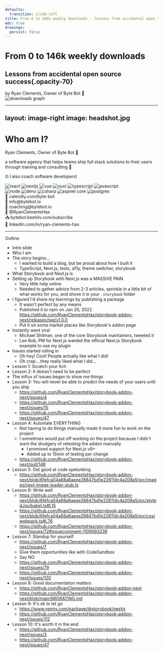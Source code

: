 ```yaml
---
defaults:
  transition: slide-left
title: From 0 to 146k weekly downloads - lessons from accidental open source success
mdc: true
drawings:
  persist: false
---
```


# From 0 to 146k weekly downloads
## Lessons from accidental open source success{.opacity-70}

<div class="mt-5">
<span class="opacity-70">by Ryan Clements, Owner of </span><span class="accent">Byte Bot</span> 🤖
</div>

<img src="/downloads-graph.png" alt="downloads graph" class="background"/>

---
layout: image-right
image: headshot.jpg
---

# Who am I?

<v-clicks>

<div>Ryan Clements, Owner of <span class="text-yellow-400">Byte Bot</span> 🤖</div>

<span class="opacity-80">a software agency that helps teams ship full stack solutions to their users through</span> <span class="text-yellow-400">training and consulting</span> 🚀

🤓 I also coach software developers!

<div class="flex gap-2">
  <img src="/tech-logos/react-logo.svg" alt="react" class="logo" />
  <img src="/tech-logos/nextjs-logo.svg" alt="nextjs" class="logo" />
  <img src="/tech-logos/vue-logo.svg" alt="vue" class="logo" />
  <img src="/tech-logos/nuxt-logo.svg" alt="nuxt" class="logo" />
  <img src="/tech-logos/typescript-logo.svg" alt="typescript" class="logo" />
  <img src="/tech-logos/javascript-logo.svg" alt="javascript" class="logo" />
</div>

<div class="flex gap-2 mt-2">
  <img src="/tech-logos/node-logo.svg" alt="node" class="logo" />
  <img src="/tech-logos/deno-logo.svg" alt="deno" class="logo" />
  <img src="/tech-logos/csharp-logo.svg" alt="csharp" class="logo" />
  <img src="/tech-logos/aspnet-core-logo.svg" alt="aspnet core" class="logo" />
  <img src="/tech-logos/postgres-logo.svg" alt="postgres" class="logo" />
</div>

<div class="flex flex-col gap-2 text-sm mt-5">

<div>📲 calendly.com/byte-bot</div>
<div>📧 info@bytebot.io</div>
<div>📧 coaching@bytebot.io</div>
<div>🐤 @RyanClementsHax</div>
<div>📥 bytebot.beehiiv.com/subscribe</div>
<div>🔗 linkedin.com/in/ryan-clements-hax</div>

</div>

</v-clicks>

---

Outline

- Intro slide
- Who I am
- The story begins...
  - I wanted to build a blog, but be proud about how I built it
  - TypeScript, Next.js, tests, a11y, theme switcher, storybook
- What Storybook and Next.js is
- Setting up Storybook with Next.js was a MASSIVE PAIN
  - Very little help online
  - Needed to gather advice from 2-3 articles, sprinkle in a little bit of what works for you, and shove it in your `.storybook` folder
- I figured I'd share my learnings by publishing a package
  - It wasn't perfect by any means
  - Published it to npm on Jan 20, 2022 https://github.com/RyanClementsHax/storybook-addon-next/releases/tag/v1.0.0
  - Put it on some market places like Storybook's addon page
- Instantly went viral
  - Michael Shilman, one of the core Storybook maintainers, tweeted it
  - Lee Rob, PM for Next.js wanted the official Next.js Storybook example to use my plugin
- Issues started rolling in
  - Oh hey! Cool! People actually like what I did!
  - Oh crap....they really liked what I did...
- Lesson 1: Scratch your itch
- Lesson 2: It doesn't need to be perfect
- The influx of issues began to show me things
- Lesson 3: You will never be able to predict the needs of your users until you ship
  - https://github.com/RyanClementsHax/storybook-addon-next/issues/4
  - https://github.com/RyanClementsHax/storybook-addon-next/issues/15
  - https://github.com/RyanClementsHax/storybook-addon-next/issues/47
- Lesson 4: Automate EVERYTHING
  - Not having to do things manually made it more fun to work on the project
  - I sometimes would put off working on the project because I didn't want the drudgery of retesting the addon manually
    - I promised support for Next.js v9+
    - Added up to 15min of testing per change
  - https://github.com/RyanClementsHax/storybook-addon-next/pull/148
- Lesson 5: Get good at code spelunking
  - https://github.com/RyanClementsHax/storybook-addon-next/blob/6fefca04a68a6aeee28847bd1e22611dc4a208a5/src/images/next-image-loader-stub.ts
- Lesson 6: Write well
  - https://github.com/RyanClementsHax/storybook-addon-next/blob/6fefca04a68a6aeee28847bd1e22611dc4a208a5/src/styledJsx/babel.ts#L15
  - https://github.com/RyanClementsHax/storybook-addon-next/blob/6fefca04a68a6aeee28847bd1e22611dc4a208a5/src/css/webpack.ts#L76
  - https://github.com/RyanClementsHax/storybook-addon-next/issues/72#issuecomment-1109093239
- Lesson 7: Standup for yourself
  - https://github.com/RyanClementsHax/storybook-addon-next/issues/7
  - Give them opportunities like with CodeSandbox
  - Say NO
  - https://github.com/RyanClementsHax/storybook-addon-next/issues/79
  - https://github.com/RyanClementsHax/storybook-addon-next/issues/120
- Lesson 8: Good documentation matters
  - https://github.com/RyanClementsHax/storybook-addon-next
  - https://github.com/RyanClementsHax/storybook-addon-next/blob/main/MIGRATING.md
- Lesson 9: It's ok to let go
  - https://www.npmjs.com/package/@storybook/nextjs
  - https://github.com/RyanClementsHax/storybook-addon-next/issues/112
- Lesson 10: It's worth it in the end
  - https://github.com/RyanClementsHax/storybook-addon-next/issues/3
  - https://github.com/RyanClementsHax/storybook-addon-next/issues/47
